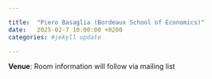 ```yaml
---

title:  "Piero Basaglia (Bordeaux School of Economics)"
date:   2025-02-7 10:00:00 +0200
categories: #jekyll update

---
```



**Venue**: Room information will
follow via mailing list

